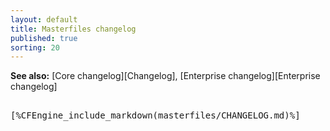 ```yaml
---
layout: default
title: Masterfiles changelog
published: true
sorting: 20
---
```


**See also:** [Core changelog][Changelog], [Enterprise changelog][Enterprise changelog]

<pre>

[%CFEngine_include_markdown(masterfiles/CHANGELOG.md)%]

</pre>

